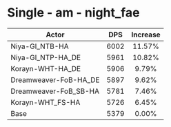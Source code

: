# Single - am - night_fae
| Actor | DPS | Increase |
|---|:---:|:---:|
|Niya-GI_NTB-HA|6002|11.57%|
|Niya-GI_NTP-HA_DE|5961|10.82%|
|Korayn-WHT-HA_DE|5906|9.79%|
|Dreamweaver-FoB-HA_DE|5897|9.62%|
|Dreamweaver-FoB_SB-HA|5781|7.46%|
|Korayn-WHT_FS-HA|5726|6.45%|
|Base|5379|0.00%|
